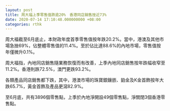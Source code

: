 ```yaml
---
layout: post
title: 周大福上季零售值跌逾20%　香港同店銷售挫近73%
date: 2020-07-14 17:10:48.000000000 +08:00
categories: rthk
---
```


周大福截至6月底止，本財政年度首季零售值按年跌20.2%。當中，港澳及其他市場急挫69%，佔整體零售值的11.4%。至於佔比達88.6%的內地市場，零售值按年僅微升0.1%。

周大福指，內地同店銷售隨業務恢復而有改善，上季內地同店銷售按年跌幅收窄至11.2%。香港則跌72.5%，澳門更跌93.2%。

各類產品同店銷售都下跌，其中，港澳市場的珠寶銀鑲嵌、鉑金及K金首飾按年大跌65.7%，黃金首飾及產品更瀉82.9%。

至6月底，共有3896個零售點，上季於內地淨開設49個零售點，淨關閉3個香港零售點。
